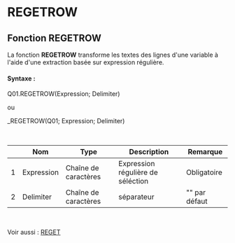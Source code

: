 # REGETROW

## Fonction REGETROW

La fonction **REGETROW** transforme les textes des lignes d'une variable à l'aide d'une extraction basée sur expression régulière.

#### Syntaxe :&nbsp;

Q01.REGETROW(Expression; Delimiter)

ou

\_REGETROW(Q01; Expression; Delimiter)

&nbsp;

| &nbsp; | **Nom** |**Type**|**Description**|**Remarque** |
| --- | --- | --- | --- | --- |
| &#49; | Expression | Chaîne de caractères | Expression régulière de séléction | Obligatoire |
| &#50; | Delimiter | Chaîne de caractères | séparateur | "" par défaut |


&nbsp;

Voir aussi : [REGET](<REGET1.md>)